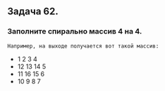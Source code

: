 ## Задача 62.  
### Заполните спирально массив 4 на 4.

` Например, на выходе получается вот такой массив: `

* 1  2  3  4
* 12 13 14 5
* 11 16 15 6
* 10 9  8  7